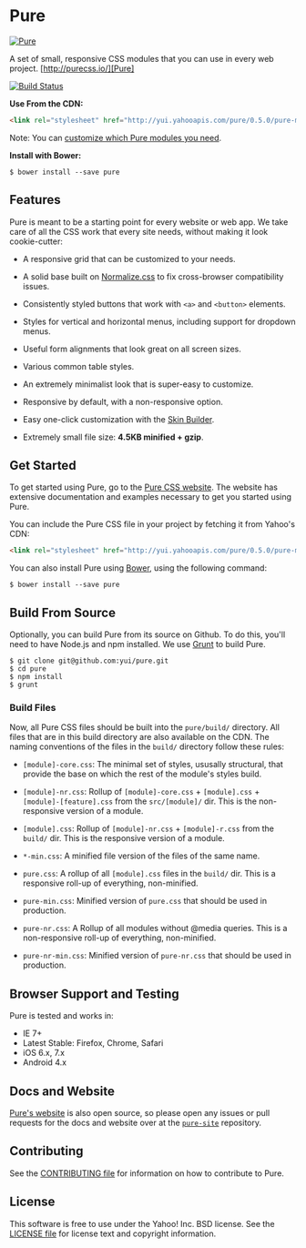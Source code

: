 Pure
====

[![Pure](http://f.cl.ly/items/2y0M0E2Q3a2H0z1N1Y19/pure-banner.png)][Pure]

A set of small, responsive CSS modules that you can use in every web project.
[http://purecss.io/][Pure]

[![Build Status](https://travis-ci.org/yui/pure.png?branch=master)][Build Status]

**Use From the CDN:**

```html
<link rel="stylesheet" href="http://yui.yahooapis.com/pure/0.5.0/pure-min.css">
```

Note: You can [customize which Pure modules you need][customize].

**Install with Bower:**

```shell
$ bower install --save pure
```


[Pure]: http://purecss.io/
[Bower]: http://bower.io/
[Build Status]: https://travis-ci.org/yui/pure
[customize]: http://purecss.io/customize/


Features
--------

Pure is meant to be a starting point for every website or web app. We take care
of all the CSS work that every site needs, without making it look cookie-cutter:

* A responsive grid that can be customized to your needs.

* A solid base built on [Normalize.css][] to fix cross-browser compatibility
  issues.

* Consistently styled buttons that work with `<a>` and `<button>` elements.

* Styles for vertical and horizontal menus, including support for dropdown
  menus.

* Useful form alignments that look great on all screen sizes.

* Various common table styles.

* An extremely minimalist look that is super-easy to customize.

* Responsive by default, with a non-responsive option.

* Easy one-click customization with the [Skin Builder][].

* Extremely small file size: **4.5KB minified + gzip**.


[Normalize.css]: http://necolas.github.io/normalize.css/
[Skin Builder]: http://yui.github.io/skinbuilder/?mode=pure


Get Started
-----------

To get started using Pure, go to the [Pure CSS website][Pure]. The website has
extensive documentation and examples necessary to get you started using Pure.

You can include the Pure CSS file in your project by fetching it from Yahoo's
CDN:

```html
<link rel="stylesheet" href="http://yui.yahooapis.com/pure/0.5.0/pure-min.css">
```

You can also install Pure using [Bower][], using the following command:

```shell
$ bower install --save pure
```


Build From Source
-----------------

Optionally, you can build Pure from its source on Github. To do this, you'll
need to have Node.js and npm installed. We use [Grunt][] to build Pure.

```shell
$ git clone git@github.com:yui/pure.git
$ cd pure
$ npm install
$ grunt
```

### Build Files

Now, all Pure CSS files should be built into the `pure/build/` directory. All
files that are in this build directory are also available on the CDN. The naming
conventions of the files in the `build/` directory follow these rules:

* `[module]-core.css`: The minimal set of styles, ususally structural, that
  provide the base on which the rest of the module's styles build.

* `[module]-nr.css`: Rollup of `[module]-core.css` + `[module].css` +
  `[module]-[feature].css` from the `src/[module]/` dir. This is the
  non-responsive version of a module.

* `[module].css`: Rollup of `[module]-nr.css` + `[module]-r.css` from the
  `build/` dir. This is the responsive version of a module.

* `*-min.css`: A minified file version of the files of the same name.

* `pure.css`: A rollup of all `[module].css` files in the `build/` dir. This is
  a responsive roll-up of everything, non-minified.

* `pure-min.css`: Minified version of `pure.css` that should be used in
  production.

* `pure-nr.css`: A Rollup of all modules without @media queries. This is a
  non-responsive roll-up of everything, non-minified.

* `pure-nr-min.css`: Minified version of `pure-nr.css` that should be used in
  production.


[Grunt]: http://gruntjs.com/


Browser Support and Testing
---------------------------

Pure is tested and works in:

* IE 7+
* Latest Stable: Firefox, Chrome, Safari
* iOS 6.x, 7.x
* Android 4.x


Docs and Website
----------------

[Pure's website][Pure] is also open source, so please open any issues or pull
requests for the docs and website over at the [`pure-site`][pure-site]
repository.


[pure-site]: https://github.com/yui/pure-site


Contributing
------------

See the [CONTRIBUTING file][] for information on how to contribute to Pure.


[CONTRIBUTING file]: https://github.com/yui/pure/blob/master/CONTRIBUTING.md


License
-------

This software is free to use under the Yahoo! Inc. BSD license.
See the [LICENSE file][] for license text and copyright information.


[LICENSE file]: https://github.com/yui/pure/blob/master/LICENSE.md
